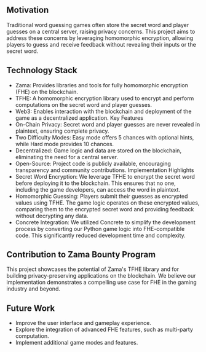 ## Motivation
Traditional word guessing games often store the secret word and player guesses on a central server, raising privacy concerns. This project aims to address these concerns by leveraging homomorphic encryption, allowing players to guess and receive feedback without revealing their inputs or the secret word.

## Technology Stack
- Zama: Provides libraries and tools for fully homomorphic encryption (FHE) on the blockchain.
- TFHE: A homomorphic encryption library used to encrypt and perform computations on the secret word and player guesses.
- Web3: Enables interaction with the blockchain and deployment of the game as a decentralized application.
Key Features
- On-Chain Privacy: Secret word and player guesses are never revealed in plaintext, ensuring complete privacy.
- Two Difficulty Modes: Easy mode offers 5 chances with optional hints, while Hard mode provides 10 chances.
- Decentralized: Game logic and data are stored on the blockchain, eliminating the need for a central server.
- Open-Source: Project code is publicly available, encouraging transparency and community contributions.
Implementation Highlights
- Secret Word Encryption: We leverage TFHE to encrypt the secret word before deploying it to the blockchain. This ensures that no one, including the game developers, can access the word in plaintext.
- Homomorphic Guessing: Players submit their guesses as encrypted values using TFHE. The game logic operates on these encrypted values, comparing them to the encrypted secret word and providing feedback without decrypting any data.
- Concrete Integration: We utilized Concrete to simplify the development process by converting our Python game logic into FHE-compatible code. This significantly reduced development time and complexity.
## Contribution to Zama Bounty Program
This project showcases the potential of Zama's TFHE library and for building privacy-preserving applications on the blockchain. We believe our implementation demonstrates a compelling use case for FHE in the gaming industry and beyond.

## Future Work
- Improve the user interface and gameplay experience.
- Explore the integration of advanced FHE features, such as multi-party computation.
- Implement additional game modes and features.



